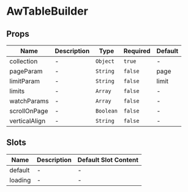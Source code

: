 # AwTableBuilder

## Props

<!-- @vuese:AwTableBuilder:props:start -->
|Name|Description|Type|Required|Default|
|---|---|---|---|---|
|collection|-|`Object`|`true`|-|
|pageParam|-|`String`|`false`|page|
|limitParam|-|`String`|`false`|limit|
|limits|-|`Array`|`false`|-|
|watchParams|-|`Array`|`false`|-|
|scrollOnPage|-|`Boolean`|`false`|-|
|verticalAlign|-|`String`|`false`|-|

<!-- @vuese:AwTableBuilder:props:end -->


## Slots

<!-- @vuese:AwTableBuilder:slots:start -->
|Name|Description|Default Slot Content|
|---|---|---|
|default|-|-|
|loading|-|-|

<!-- @vuese:AwTableBuilder:slots:end -->


